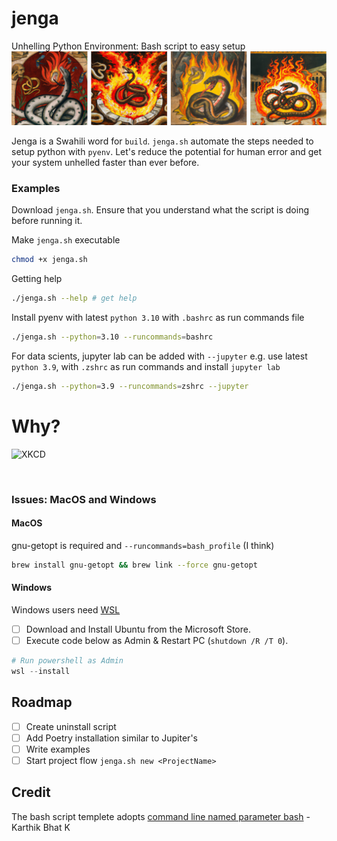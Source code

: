 # jenga
Unhelling Python Environment: Bash script to easy setup
![pythonhell](pythonhell.png)

Jenga is a Swahili word for `build`. `jenga.sh` automate the steps needed to setup python with `pyenv`. Let's reduce the potential for human error and get your system unhelled faster than ever before.

### Examples
Download `jenga.sh`. Ensure that you understand what the script is doing before running it.

Make `jenga.sh` executable
```bash
chmod +x jenga.sh
```
Getting help
```bash
./jenga.sh --help # get help
```
Install pyenv with latest `python 3.10` with `.bashrc` as run commands file
```bash
./jenga.sh --python=3.10 --runcommands=bashrc
```
For data scients, jupyter lab can be added with `--jupyter`
e.g. use latest `python 3.9`, with `.zshrc` as run commands and install `jupyter lab`
```bash
./jenga.sh --python=3.9 --runcommands=zshrc --jupyter
```

# Why?
![XKCD](https://imgs.xkcd.com/comics/python_environment.png)

<br>

### Issues: MacOS and Windows
#### MacOS
gnu-getopt is required and `--runcommands=bash_profile` (I think)
```sh
brew install gnu-getopt && brew link --force gnu-getopt
```

#### Windows
Windows users need [WSL](https://docs.microsoft.com/en-us/windows/wsl/install)
- [ ] Download and Install Ubuntu from the Microsoft Store.
- [ ] Execute code below as Admin & Restart PC (`shutdown /R /T 0`).
```powershell
# Run powershell as Admin
wsl --install
```

## Roadmap 
-[ ] Create uninstall script
-[ ] Add Poetry installation similar to Jupiter's
-[ ] Write examples
-[ ] Start project flow `jenga.sh new <ProjectName>`

## Credit
The bash script templete adopts [command line named parameter bash](https://www.linkedin.com/pulse/command-line-named-parameters-bash-karthik-bhat-k/?published=t) - Karthik Bhat K

